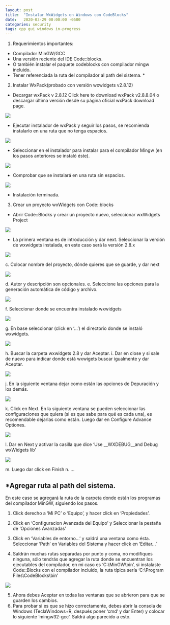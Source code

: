 ```yaml
---
layout: post
title:  "Instalar WxWidgets en Windows con CodeBlocks"
date:   2020-03-29 00:00:00 -0500
categories: security
tags: cpp gui windows in-progress
---
```


1. Requerimientos importantes:
- Compilador MinGW/GCC 
- Una versión reciente del IDE Code::blocks.
- O también instalar el paquete codeblocks con compilador mingw incluido.
- Tener referenciada la ruta del compilador al path del sistema. *

2. Instalar WxPack(probado con versión wxwidgets v2.8.12)
- Decargar wxPack v 2.8.12 Click here to download wxPack v2.8.8.04 o descargar última versión desde su página oficial wxPack download page.

![](/assets/img/2020-03-29-installing-wxwidgets/01-wxpack.png)

- Ejecutar instalador de wxPack y seguir los pasos, se recomienda instalarlo en una ruta que no tenga espacios.

![](/assets/img/2020-03-29-installing-wxwidgets/02-setup-wizard.png)

- Seleccionar en el instalador para instalar para el compilador Mingw (en los pasos anteriores se instaló éste).

![](/assets/img/2020-03-29-installing-wxwidgets/03-setup-components.png)

- Comprobar que se instalará en una ruta sin espacios.

![](/assets/img/2020-03-29-installing-wxwidgets/04-setup-path-location.png)

- Instalación terminada.

3. Crear un proyecto wxWidgets con Code::blocks
- Abrir Code::Blocks y crear un proyecto nuevo, seleccionar wxWidgets Project

![](/assets/img/2020-03-29-installing-wxwidgets/05-codeblocks-project.png)

- La primera ventana es de introducción y dar next. Seleccionar la versión de wxwidgets instalada, en este caso será la versión 2.8.x

![](/assets/img/2020-03-29-installing-wxwidgets/06-codeblocks-wxwidgets-version.png)

c.	Colocar nombre del proyecto, dónde quieres que se guarde, y dar next

![](/assets/img/2020-03-29-installing-wxwidgets/07-codeblocks-project-location.png)

d.	Autor y descripción son opcionales.
e.	Seleccione las opciones para la generación automática de código y archivo.

![](/assets/img/2020-03-29-installing-wxwidgets/08-codeblocks-codegen.png)

f.	Seleccionar donde se encuentra instalado wxwidgets

![](/assets/img/2020-03-29-installing-wxwidgets/09-codeblocks-wx-location.png)

g.	En base seleccionar (click en ‘…’) el directorio donde se instaló wxwidgets.

![](/assets/img/2020-03-29-installing-wxwidgets/10-codeblocks-setup-ide.png)

h.	Buscar la carpeta wxwidgets 2.8 y dar Aceptar.
i.	Dar en close y si sale de nuevo para indicar donde está wxwigets buscar igualmente y dar Aceptar.

![](/assets/img/2020-03-29-installing-wxwidgets/11-codeblocks-wx-1.png)

j.	En la siguiente ventana dejar como están las opciones de Depuración y los demás.

![](/assets/img/2020-03-29-installing-wxwidgets/12-codeblocks-wx-2.png)

k.	Click en Next. En la siguiente ventana se pueden seleccionar las configuraciones que quiera (si es que sabe para qué es cada una),  es recomendable dejarlas como están. Luego dar en Configure Advance Optiones.

![](/assets/img/2020-03-29-installing-wxwidgets/13-codeblocks-wx-3.png)

l.	Dar en Next y activar la casilla que dice ‘Use __WXDEBUG__and Debug wxWidgets lib’

![](/assets/img/2020-03-29-installing-wxwidgets/14-codeblocks-wx-4.png)

m.	Luego dar click en Finish
n.	...

## *Agregar ruta al path del sistema.
En este caso se agregará la ruta de la carpeta donde están los programas del compilador MinGW, siguiendo los pasos.
1.	Click derecho a ‘Mi PC’ o ‘Equipo’, y hacer click en ‘Propiedades’.

2.	Click en ‘Configuracion Avanzada del Equipo’ y Seleccionar la pestaña de ‘Opciones Avanzadas’

3.	Click en ‘Variables de entorno…’ y saldrá una ventana como ésta. Seleccionar ‘Path’ en Variables del Sistema y hacer click en ‘Editar…’

4.	Saldrán muchas rutas separadas por punto y coma, no modifiques ninguna, sólo tendrás que agregar la ruta donde se encuentran los ejecutables del compilador, en mi caso es ‘C:\MinGW\bin’, si instalaste Code::Blocks con el compilador incluido, la ruta típica sería ‘C:\Program Files\CodeBlocks\bin’
 
![](/assets/img/2020-03-29-installing-wxwidgets/15-path-setup.png)

5.	Ahora debes Aceptar en todas las ventanas que se abrieron para que se guarden los cambios.
6.	Para probar si es que se hizo correctamente, debes abrir la consola de Windows (TeclaWindows+R, después poner ‘cmd’ y dar Enter) y colocar lo siguiente ‘mingw32-gcc’. Saldrá algo parecido a esto.


